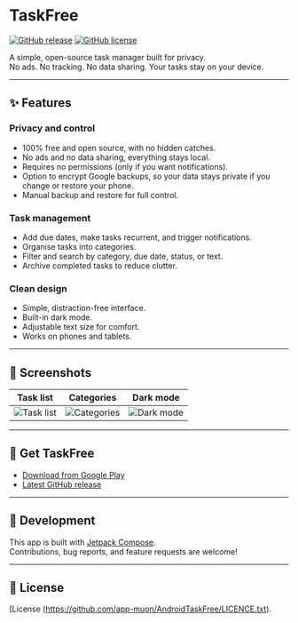 # TaskFree

[![GitHub release](https://img.shields.io/github/v/release/app-muon/AndroidTaskFree?style=flat-square)](https://github.com/<your-username>/<your-repo>/releases)
[![GitHub license](https://img.shields.io/github/license/app-muon/AndroidTaskFree?style=flat-square)](LICENSE)

A simple, open-source task manager built for privacy.  
No ads. No tracking. No data sharing. Your tasks stay on your device.

---

## ✨ Features

### Privacy and control
- 100% free and open source, with no hidden catches.  
- No ads and no data sharing, everything stays local.  
- Requires no permissions (only if you want notifications).  
- Option to encrypt Google backups, so your data stays private if you change or restore your phone.  
- Manual backup and restore for full control.  

### Task management
- Add due dates, make tasks recurrent, and trigger notifications.  
- Organise tasks into categories.  
- Filter and search by category, due date, status, or text.  
- Archive completed tasks to reduce clutter.  

### Clean design
- Simple, distraction-free interface.  
- Built-in dark mode.  
- Adjustable text size for comfort.  
- Works on phones and tablets.  

---

## 📱 Screenshots

| Task list | Categories | Dark mode |
|-----------|------------|-----------|
| ![Task list](docs/images/screen1.png) | ![Categories](docs/images/screen2.png) | ![Dark mode](docs/images/screen3.png) |

---

## 🚀 Get TaskFree

- [Download from Google Play](https://play.google.com/store/apps/details?id=com.taskfree.app)  
- [Latest GitHub release](https://github.com/app-muon/AndroidTaskFree/releases)  

---

## 🔧 Development

This app is built with [Jetpack Compose](https://developer.android.com/jetpack/compose).  
Contributions, bug reports, and feature requests are welcome!  

---

## 📄 License

[License (https://github.com/app-muon/AndroidTaskFree/LICENCE.txt).

